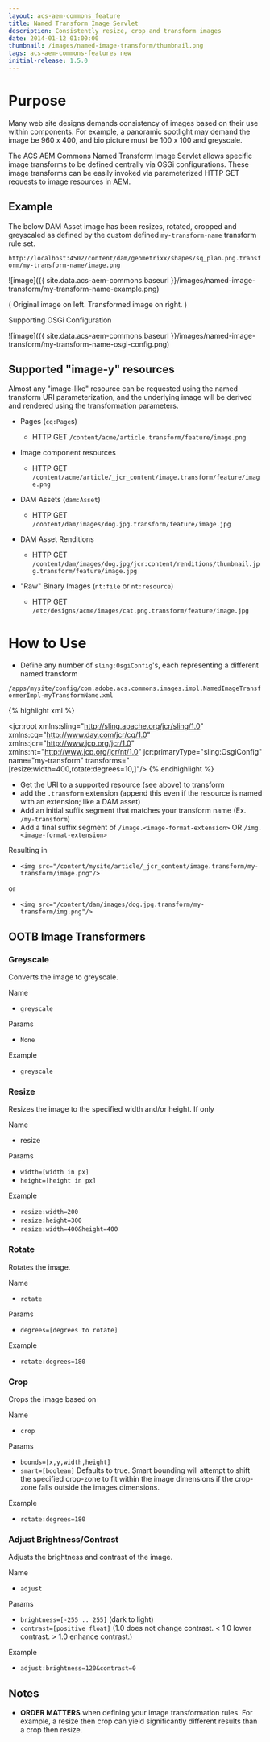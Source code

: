 ```yaml
---
layout: acs-aem-commons_feature
title: Named Transform Image Servlet
description: Consistently resize, crop and transform images
date: 2014-01-12 01:00:00
thumbnail: /images/named-image-transform/thumbnail.png
tags: acs-aem-commons-features new
initial-release: 1.5.0
---
```


# Purpose

Many web site designs demands consistency of images based on their use within components. For example, a panoramic spotlight may demand the image be 960 x 400, and bio picture must be 100 x 100 and greyscale. 

The ACS AEM Commons Named Transform Image Servlet allows specific image transforms to be defined centrally via OSGi configurations. These image transforms can be easily invoked via parameterized HTTP GET requests to image resources in AEM.

## Example

The below DAM Asset image has been resizes, rotated, cropped and greyscaled as defined by the custom defined `my-transform-name` transform rule set.

`http://localhost:4502/content/dam/geometrixx/shapes/sq_plan.png.transform/my-transform-name/image.png`

![image]({{ site.data.acs-aem-commons.baseurl }}/images/named-image-transform/my-transform-name-example.png)

( Original image on left. Transformed image on right. )

Supporting OSGi Configuration

![image]({{ site.data.acs-aem-commons.baseurl }}/images/named-image-transform/my-transform-name-osgi-config.png)



## Supported "image-y" resources

Almost any "image-like" resource can be requested using the named transform URI parameterization, and the underlying image will be derived and rendered using the transformation parameters.

* Pages (`cq:Page`s)

	* HTTP GET `/content/acme/article.transform/feature/image.png`

* Image component resources

	* HTTP GET `/content/acme/article/_jcr_content/image.transform/feature/image.png`

* DAM Assets (`dam:Asset`)

	* HTTP GET `/content/dam/images/dog.jpg.transform/feature/image.jpg`

* DAM Asset Renditions

	* HTTP GET `/content/dam/images/dog.jpg/jcr:content/renditions/thumbnail.jpg.transform/feature/image.jpg`

 * "Raw" Binary Images (`nt:file` or `nt:resource`)

	* HTTP GET `/etc/designs/acme/images/cat.png.transform/feature/image.jpg`



# How to Use

* Define any number of `sling:OsgiConfig`'s, each representing a different named transform

`/apps/mysite/config/com.adobe.acs.commons.images.impl.NamedImageTransformerImpl-myTransformName.xml`

{% highlight xml %}
<?xml version="1.0" encoding="UTF-8"?>
<jcr:root xmlns:sling="http://sling.apache.org/jcr/sling/1.0" xmlns:cq="http://www.day.com/jcr/cq/1.0" xmlns:jcr="http://www.jcp.org/jcr/1.0" xmlns:nt="http://www.jcp.org/jcr/nt/1.0"
    jcr:primaryType="sling:OsgiConfig"
    name="my-transform"
    transforms="[resize:width=400,rotate:degrees=10,]"/>
{% endhighlight %}


* Get the URI to a supported resource (see above) to transform
* add the `.transform` extension (append this even if the resource is named with an extension; like a DAM asset)
* Add an initial suffix segment that matches your transform name (Ex. `/my-transform`)
* Add a final suffix segment of `/image.<image-format-extension>` OR `/img.<image-format-extension>`

Resulting in 

* `<img src="/content/mysite/article/_jcr_content/image.transform/my-transform/image.png"/>`

or 

* `<img src="/content/dam/images/dog.jpg.transform/my-transform/img.png"/>`


## OOTB Image Transformers

### Greyscale

Converts the image to greyscale.

Name

* `greyscale`

Params

* `None`

Example

* `greyscale`



### Resize

Resizes the image to the specified width and/or height. If only 

Name

* resize

Params

* `width=[width in px]`
* `height=[height in px]`

Example

* `resize:width=200`
* `resize:height=300`
* `resize:width=400&height=400`


### Rotate

Rotates the image.

Name

* `rotate`

Params

* `degrees=[degrees to rotate]`

Example

* `rotate:degrees=180`

### Crop

Crops the image based on 

Name

* `crop`

Params

* `bounds=[x,y,width,height]`
* `smart=[boolean]` Defaults to true. Smart bounding will attempt to shift the specified crop-zone to fit within the image dimensions if the crop-zone falls outside the images dimensions. 


Example

* `rotate:degrees=180`


### Adjust Brightness/Contrast

Adjusts the brightness and contrast of the image.

Name

* `adjust`

Params

* `brightness=[-255 .. 255]` (dark to light)
* `contrast=[positive float]` (1.0 does not change contrast. < 1.0 lower contrast. > 1.0 enhance contrast.)

Example

* `adjust:brightness=120&contrast=0`


## Notes

* **ORDER MATTERS** when defining your image transformation rules. For example, a resize then crop can yield significantly different results than a crop then resize.

